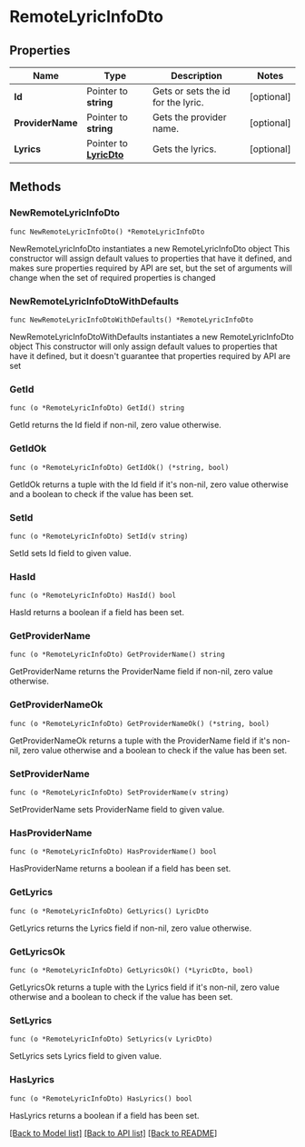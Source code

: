 # RemoteLyricInfoDto

## Properties

Name | Type | Description | Notes
------------ | ------------- | ------------- | -------------
**Id** | Pointer to **string** | Gets or sets the id for the lyric. | [optional] 
**ProviderName** | Pointer to **string** | Gets the provider name. | [optional] 
**Lyrics** | Pointer to [**LyricDto**](LyricDto.md) | Gets the lyrics. | [optional] 

## Methods

### NewRemoteLyricInfoDto

`func NewRemoteLyricInfoDto() *RemoteLyricInfoDto`

NewRemoteLyricInfoDto instantiates a new RemoteLyricInfoDto object
This constructor will assign default values to properties that have it defined,
and makes sure properties required by API are set, but the set of arguments
will change when the set of required properties is changed

### NewRemoteLyricInfoDtoWithDefaults

`func NewRemoteLyricInfoDtoWithDefaults() *RemoteLyricInfoDto`

NewRemoteLyricInfoDtoWithDefaults instantiates a new RemoteLyricInfoDto object
This constructor will only assign default values to properties that have it defined,
but it doesn't guarantee that properties required by API are set

### GetId

`func (o *RemoteLyricInfoDto) GetId() string`

GetId returns the Id field if non-nil, zero value otherwise.

### GetIdOk

`func (o *RemoteLyricInfoDto) GetIdOk() (*string, bool)`

GetIdOk returns a tuple with the Id field if it's non-nil, zero value otherwise
and a boolean to check if the value has been set.

### SetId

`func (o *RemoteLyricInfoDto) SetId(v string)`

SetId sets Id field to given value.

### HasId

`func (o *RemoteLyricInfoDto) HasId() bool`

HasId returns a boolean if a field has been set.

### GetProviderName

`func (o *RemoteLyricInfoDto) GetProviderName() string`

GetProviderName returns the ProviderName field if non-nil, zero value otherwise.

### GetProviderNameOk

`func (o *RemoteLyricInfoDto) GetProviderNameOk() (*string, bool)`

GetProviderNameOk returns a tuple with the ProviderName field if it's non-nil, zero value otherwise
and a boolean to check if the value has been set.

### SetProviderName

`func (o *RemoteLyricInfoDto) SetProviderName(v string)`

SetProviderName sets ProviderName field to given value.

### HasProviderName

`func (o *RemoteLyricInfoDto) HasProviderName() bool`

HasProviderName returns a boolean if a field has been set.

### GetLyrics

`func (o *RemoteLyricInfoDto) GetLyrics() LyricDto`

GetLyrics returns the Lyrics field if non-nil, zero value otherwise.

### GetLyricsOk

`func (o *RemoteLyricInfoDto) GetLyricsOk() (*LyricDto, bool)`

GetLyricsOk returns a tuple with the Lyrics field if it's non-nil, zero value otherwise
and a boolean to check if the value has been set.

### SetLyrics

`func (o *RemoteLyricInfoDto) SetLyrics(v LyricDto)`

SetLyrics sets Lyrics field to given value.

### HasLyrics

`func (o *RemoteLyricInfoDto) HasLyrics() bool`

HasLyrics returns a boolean if a field has been set.


[[Back to Model list]](../README.md#documentation-for-models) [[Back to API list]](../README.md#documentation-for-api-endpoints) [[Back to README]](../README.md)


